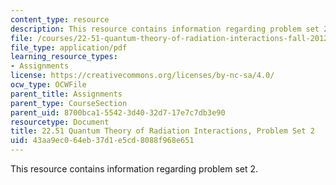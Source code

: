 ```yaml
---
content_type: resource
description: This resource contains information regarding problem set 2.
file: /courses/22-51-quantum-theory-of-radiation-interactions-fall-2012/43aa9ec064eb37d1e5cd8088f968e651_MIT22_51F12_ps2.pdf
file_type: application/pdf
learning_resource_types:
- Assignments
license: https://creativecommons.org/licenses/by-nc-sa/4.0/
ocw_type: OCWFile
parent_title: Assignments
parent_type: CourseSection
parent_uid: 8700bca1-5542-3d40-32d7-17e7c7db3e90
resourcetype: Document
title: 22.51 Quantum Theory of Radiation Interactions, Problem Set 2
uid: 43aa9ec0-64eb-37d1-e5cd-8088f968e651
---
```

This resource contains information regarding problem set 2.